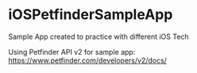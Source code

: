 # iOSPetfinderSampleApp
Sample App created to practice with different iOS Tech

Using Petfinder API v2 for sample app:
https://www.petfinder.com/developers/v2/docs/
